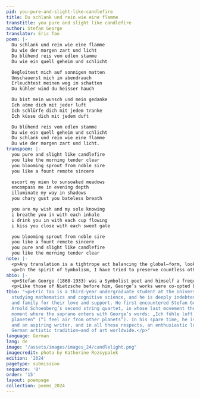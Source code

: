 ```yaml
---
pid: you-pure-and-slight-like-candlefire
title: Du schlank und rein wie eine flamme
transtitle: you pure and slight like candlefire
author: Stefan George
translator: Eric Tao
poem: |-
  Du schlank und rein wie eine flamme
  Du wie der morgen zart und licht
  Du blühend reis vom edlen stamme
  Du wie ein quell geheim und schlicht

  Begleitest mich auf sonnigen matten
  Umschauerst mich im abendrauch
  Erleuchtest meinen weg im schatten
  Du kühler wind du heisser hauch

  Du bist mein wunsch und mein gedanke
  Ich atme dich mit jeder luft
  Ich schlürfe dich mit jedem tranke
  Ich küsse dich mit jedem duft

  Du blühend reis vom edlen stamme
  Du wie ein quell geheim und schlicht
  Du schlank und rein wie eine flamme
  Du wie der morgen zart und licht.
transpoem: |-
  you pure and slight like candlefire
  you like the morning tender clear
  you blooming sprout from noble sire
  you like a fount remote sincere

  escort my mien to sunsoaked meadows
  encompass me in evening depth
  illuminate my way in shadows
  you chary gust you bateless breath

  you are my wish and my sole knowing
  i breathe you in with each inhale
  i drink you in with each cup flowing
  i kiss you close with each sweet gale

  you blooming sprout from noble sire
  you like a fount remote sincere
  you pure and slight like candlefire
  you like the morning tender clear
note: |-
  <p>Any translation is a tightrope act balancing the global—form, look, mood—with the local—imagery, diction, device; here is my best attempt at preserving both. I started by listing off what absolutely could not be sacrificed, the elements of the poem which made it speak to me when I discovered it in a book of German poetry one still night. Above all, it had to sound right, with four stanzas of four lines each with an ABAB rhyme scheme, the A rhymes being feminine and the B rhymes being masculine, and with a delicate parallelism between the lines of each stanza. The original poem feels perfectly balanced, one word flowing into the next. Thus, some individual meanings needed to be done away with, so George’s „Du kühler wind du heisser hauch“ (“You cool wind you hot breath”) became “you chary gust you bateless breath” with entirely transformed adjectives. Similarly, the syntax of the second and fourth lines is thrown away to make room for the rhyme scheme, meter, and feel. A minor aside needs to be made about the typography: George de-capitalizes nouns in the original, so taking his lead, I de-capitalized the beginnings of lines to create an analogous but unsatisfyingly different effect.</p>
  <p>In the spirit of Symbolism, I have tried to preserve countless other small effects—to take the aforementioned line as an example, the binary of „kühler“ and „heisser“ transforms into another binary of “chary” and “bateless”, and the alliterative „heisser hauch“ becomes the similarly alliterative “bateless breath”. Also significant is how the hard consonants in the first half of the original line melt into the gentle and whispering „heisser hauch“, an effect which I’ve attempted to preserve in my translation. Finally, George is an outlier in the German poetic tradition in that he strays far away from the vernacular, dipping into archaic and inventive diction, so I have attempted to channel a similar register. I hope this translation has a fraction of the magic of the original so that non-German-speaking readers might be as enchanted with this poem as I was the night that I discovered it.</p>
abio: |-
  <p>Stefan George (1868-1933) was a Symbolist poet and himself a frequent translator, translating his idols from Dante to Baudelaire into German. A fierce defender of art for art’s sake, George’s works are shrouded in aristocratism, classicism, and metaphor, a sharp reaction against the literary tendency of the age toward a more democratic naturalism and realism. During his lifetime, he decried the militarism and materialism of German culture, finding inspiration among Parisian bohemian poets and returning to Germany with the hope of newly invigorating the German language, starting the literary magazine <em>Blätter für die Kunst</em> (<em>Journal for the Arts<em>) to promote what he saw as “the new art.” His poems strive toward an ideal of unearthly beauty and eternal truth, and he saw the artist’s mission as the endeavor to create a noble society out of the ashes of German culture.</p>
  <p>Like those of Nietzsche before him, George’s works were co-opted by the Nazi Party to use as propaganda, a development George personally detested, declining any association with the Party. At the time of his death, George’s legacy remained troublingly mixed, as those inside Germany declared him as the prophet of the Third Reich while those outside Germany mourned the loss of a man who had fought his whole life for a worthier future for Germany, the Nazis embodying the brutality and banality that George had spent his entire life decrying under the German Empire.</p>
tbio: "<p>Eric Tao is a third-year undergraduate student at the University of Pennsylvania
  studying mathematics and cognitive science, and he is deeply indebted to his friends
  and family for their love and support. He first encountered Stefan George through
  Arnold Schoenberg’s second string quartet, in whose last movement there is a mystical
  moment where the soprano enters with George’s words: „Ich fühle luft von anderem
  planeten“ (“I feel air from other planets”). In his spare time, he is an avid composer
  and an aspiring writer, and in all these respects, an enthusiastic lover of the
  German artistic tradition—and of art worldwide.</p>"
language: German
lang: de
image: "/assets/images/images_24/candlelight.png"
imagecredit: photo by Katherine Rozsypalek
edition: '2024'
pagetype: submission
sequence: '0'
order: '15'
layout: poempage
collection: poems_2024
---
```

